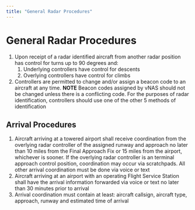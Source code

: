 ```yaml
---
title: "General Radar Procedures"
---
```


# General Radar Procedures

1. Upon receipt of a radar identified aircraft from another radar position has control for turns up to 90 degrees and:
   1. Underlying controllers have control for descents
   2. Overlying controllers have control for climbs
2. Controllers are permitted to change and/or assign a beacon code to an aircraft at any time. **NOTE** Beacon codes assigned by vNAS should not be changed unless there is a conflicting code.
   For the purposes of radar identification, controllers should use one of the other 5 methods of identification

## Arrival Procedures

1. Aircraft arriving at a towered airport shall receive coordination from the overlying radar controller of the assigned runway and approach no later than 10 miles from the Final Approach Fix or 15 miles from the 
   airport, whichever is sooner. If the overlying radar controller is an terminal approach control position, coordination may occur via scratchpads. All other arrival coordination must be done via voice or text
2. Aircraft arriving at an airport with an operating Flight Service Station shall have the arrival information forwarded via voice or text no later than 30 minutes prior to arrival
3. Arrival coordination must contain at least: aircraft callsign, aircraft type, approach, runway and estimated time of arrival
